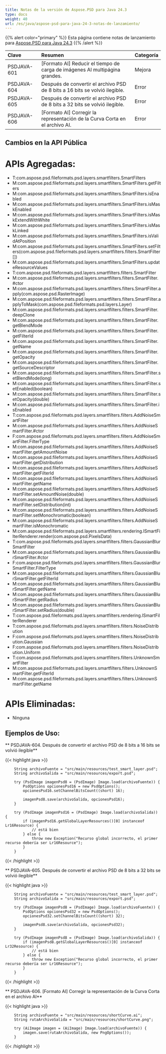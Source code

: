 ```yaml
---
title: Notas de la versión de Aspose.PSD para Java 24.3
type: docs
weight: 40
url: /es/java/aspose-psd-para-java-24-3-notas-de-lanzamiento/
---
```


{{% alert color="primary" %}} Esta página contiene notas de lanzamiento para [Aspose.PSD para Java 24.3](https://downloads.aspose.com/psd/java/new-releases/aspose.psd-for-java-24.3/) {{% /alert %}}

| **Clave**   | **Resumen**                                                              | **Categoría** |
|:-----------|:-------------------------------------------------------------------------|:-------------|
| PSDJAVA-601 | [Formato AI] Reducir el tiempo de carga de imágenes AI multipágina grandes.| Mejora       |
| PSDJAVA-604 | Después de convertir el archivo PSD de 8 bits a 16 bits se volvió ilegible.| Error        |
| PSDJAVA-605 | Después de convertir el archivo PSD de 8 bits a 32 bits se volvió ilegible.| Error        |
| PSDJAVA-606 | [Formato AI] Corregir la representación de la Curva Corta en el archivo AI.| Error        |

## **Cambios en la API Pública**
# **APIs Agregadas:**

- T:com.aspose.psd.fileformats.psd.layers.smartfilters.SmartFilters
- M:com.aspose.psd.fileformats.psd.layers.smartfilters.SmartFilters.getFilters
- M:com.aspose.psd.fileformats.psd.layers.smartfilters.SmartFilters.isEnabled 
- M:com.aspose.psd.fileformats.psd.layers.smartfilters.SmartFilters.isMaskEnabled 
- M:com.aspose.psd.fileformats.psd.layers.smartfilters.SmartFilters.isMaskExtendWithWhite 
- M:com.aspose.psd.fileformats.psd.layers.smartfilters.SmartFilters.isMaskLinked 
- M:com.aspose.psd.fileformats.psd.layers.smartfilters.SmartFilters.isValidAtPosition 
- M:com.aspose.psd.fileformats.psd.layers.smartfilters.SmartFilters.setFilters(com.aspose.psd.fileformats.psd.layers.smartfilters.filters.SmartFilter[])
- M:com.aspose.psd.fileformats.psd.layers.smartfilters.SmartFilters.updateResourceValues 
- T:com.aspose.psd.fileformats.psd.layers.smartfilters.filters.SmartFilter 
- M:com.aspose.psd.fileformats.psd.layers.smartfilters.filters.SmartFilter.#ctor 
- M:com.aspose.psd.fileformats.psd.layers.smartfilters.filters.SmartFilter.apply(com.aspose.psd.RasterImage)
- M:com.aspose.psd.fileformats.psd.layers.smartfilters.filters.SmartFilter.applyToMask(com.aspose.psd.fileformats.psd.layers.Layer)
- M:com.aspose.psd.fileformats.psd.layers.smartfilters.filters.SmartFilter.deepClone 
- M:com.aspose.psd.fileformats.psd.layers.smartfilters.filters.SmartFilter.getBlendMode 
- M:com.aspose.psd.fileformats.psd.layers.smartfilters.filters.SmartFilter.getFilterId 
- M:com.aspose.psd.fileformats.psd.layers.smartfilters.filters.SmartFilter.getName 
- M:com.aspose.psd.fileformats.psd.layers.smartfilters.filters.SmartFilter.getOpacity 
- M:com.aspose.psd.fileformats.psd.layers.smartfilters.filters.SmartFilter.getSourceDescriptor 
- M:com.aspose.psd.fileformats.psd.layers.smartfilters.filters.SmartFilter.setBlendMode(long)
- M:com.aspose.psd.fileformats.psd.layers.smartfilters.filters.SmartFilter.setEnabled(boolean)
- M:com.aspose.psd.fileformats.psd.layers.smartfilters.filters.SmartFilter.setOpacity(double)
- M:com.aspose.psd.fileformats.psd.layers.smartfilters.filters.SmartFilter.isEnabled 
- T:com.aspose.psd.fileformats.psd.layers.smartfilters.filters.AddNoiseSmartFilter 
- M:com.aspose.psd.fileformats.psd.layers.smartfilters.filters.AddNoiseSmartFilter.#ctor 
- F:com.aspose.psd.fileformats.psd.layers.smartfilters.filters.AddNoiseSmartFilter.FilterType 
- M:com.aspose.psd.fileformats.psd.layers.smartfilters.filters.AddNoiseSmartFilter.getAmountNoise 
- M:com.aspose.psd.fileformats.psd.layers.smartfilters.filters.AddNoiseSmartFilter.getDistribution 
- M:com.aspose.psd.fileformats.psd.layers.smartfilters.filters.AddNoiseSmartFilter.getFilterId 
- M:com.aspose.psd.fileformats.psd.layers.smartfilters.filters.AddNoiseSmartFilter.getName 
- M:com.aspose.psd.fileformats.psd.layers.smartfilters.filters.AddNoiseSmartFilter.setAmountNoise(double)
- M:com.aspose.psd.fileformats.psd.layers.smartfilters.filters.AddNoiseSmartFilter.setDistribution(int)
- M:com.aspose.psd.fileformats.psd.layers.smartfilters.filters.AddNoiseSmartFilter.setMonochromatic(boolean)
- M:com.aspose.psd.fileformats.psd.layers.smartfilters.filters.AddNoiseSmartFilter.isMonochromatic 
- M:com.aspose.psd.fileformats.psd.layers.smartfilters.rendering.ISmartFilterRenderer.render(com.aspose.psd.PixelsData)
- T:com.aspose.psd.fileformats.psd.layers.smartfilters.filters.GaussianBlurSmartFilter 
- M:com.aspose.psd.fileformats.psd.layers.smartfilters.filters.GaussianBlurSmartFilter.#ctor 
- F:com.aspose.psd.fileformats.psd.layers.smartfilters.filters.GaussianBlurSmartFilter.FilterType 
- M:com.aspose.psd.fileformats.psd.layers.smartfilters.filters.GaussianBlurSmartFilter.getFilterId 
- M:com.aspose.psd.fileformats.psd.layers.smartfilters.filters.GaussianBlurSmartFilter.getName 
- M:com.aspose.psd.fileformats.psd.layers.smartfilters.filters.GaussianBlurSmartFilter.getRadius 
- M:com.aspose.psd.fileformats.psd.layers.smartfilters.filters.GaussianBlurSmartFilter.setRadius(double)
- T:com.aspose.psd.fileformats.psd.layers.smartfilters.rendering.ISmartFilterRenderer 
- T:com.aspose.psd.fileformats.psd.layers.smartfilters.filters.NoiseDistribution 
- F:com.aspose.psd.fileformats.psd.layers.smartfilters.filters.NoiseDistribution.Gaussian 
- F:com.aspose.psd.fileformats.psd.layers.smartfilters.filters.NoiseDistribution.Uniform 
- T:com.aspose.psd.fileformats.psd.layers.smartfilters.filters.UnknownSmartFilter 
- M:com.aspose.psd.fileformats.psd.layers.smartfilters.filters.UnknownSmartFilter.getFilterId 
- M:com.aspose.psd.fileformats.psd.layers.smartfilters.filters.UnknownSmartFilter.getName

# **APIs Eliminadas:**

- Ninguna

## **Ejemplos de Uso:**

** PSDJAVA-604. Después de convertir el archivo PSD de 8 bits a 16 bits se volvió ilegible**

{{< highlight java >}}

        String archivoFuente = "src/main/resources/test_smart_layer.psd";
        String archivoSalida = "src/main/resources/export.psd";

        try (PsdImage imagenPsd8 = (PsdImage) Image.load(archivoFuente)) {
            PsdOptions opcionesPsd16 = new PsdOptions();
            opcionesPsd16.setChannelBitsCount((short) 16);

            imagenPsd8.save(archivoSalida, opcionesPsd16);
        }

        try (PsdImage imagenPsd16 = (PsdImage) Image.load(archivoSalida)) {
            if (imagenPsd16.getGlobalLayerResources()[0] instanceof Lr16Resource) {
                // está bien
            } else {
                throw new Exception("Recurso global incorrecto, el primer recurso debería ser Lr16Resource");
            }
        }

{{< /highlight >}}

** PSDJAVA-605. Después de convertir el archivo PSD de 8 bits a 32 bits se volvió ilegible**

{{< highlight java >}}

        String archivoFuente = "src/main/resources/test_smart_layer.psd";
        String archivoSalida = "src/main/resources/export.psd";

        try (PsdImage imagenPsd8 = (PsdImage) Image.load(archivoFuente)) {
            PsdOptions opcionesPsd32 = new PsdOptions();
            opcionesPsd32.setChannelBitsCount((short) 32);

            imagenPsd8.save(archivoSalida, opcionesPsd32);
        }

        try (PsdImage imagenPsd8 = (PsdImage) Image.load(archivoSalida)) {
            if (imagenPsd8.getGlobalLayerResources()[0] instanceof Lr32Resource) {
                // está bien
            } else {
                throw new Exception("Recurso global incorrecto, el primer recurso debería ser Lr16Resource");
            }
        }

{{< /highlight >}}

** PSDJAVA-606. [Formato AI] Corregir la representación de la Curva Corta en el archivo AI**

{{< highlight java >}}

        String archivoFuente = "src/main/resources/shortCurve.ai";
        String rutaArchivoSalida = "src/main/resources/shortCurve.png";

        try (AiImage imagen = (AiImage) Image.load(archivoFuente)) {
            imagen.save(rutaArchivoSalida, new PngOptions());
        }

{{< /highlight >}}
